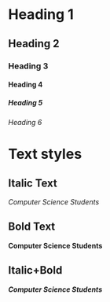 # Heading 1
## Heading 2
### Heading 3
#### Heading 4
##### Heading 5
###### Heading 6

# Text styles
## Italic Text
*Computer Science Students*

## Bold Text
**Computer Science Students**

## Italic+Bold
***Computer Science Students***
